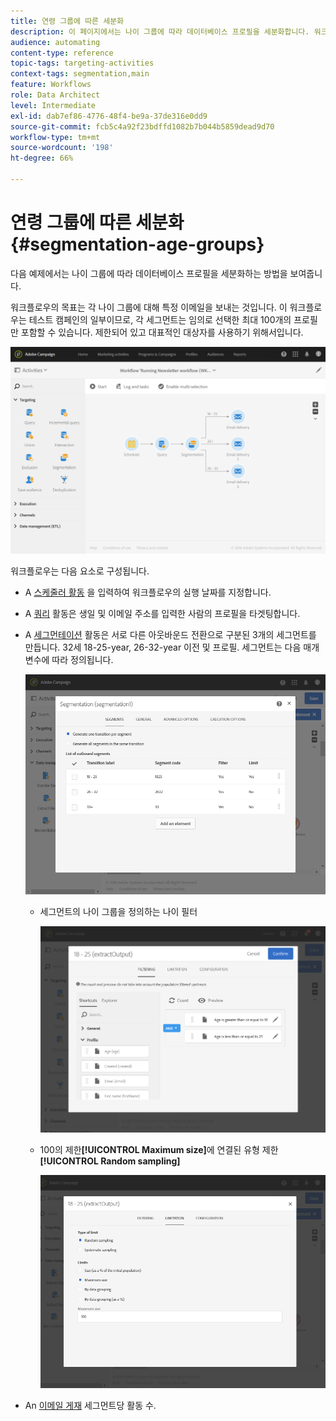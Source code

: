 ```yaml
---
title: 연령 그룹에 따른 세분화
description: 이 페이지에서는 나이 그룹에 따라 데이터베이스 프로필을 세분화합니다. 워크플로우의 목표는 각 나이 그룹에 대해 특정 이메일을 보내는 것입니다.
audience: automating
content-type: reference
topic-tags: targeting-activities
context-tags: segmentation,main
feature: Workflows
role: Data Architect
level: Intermediate
exl-id: dab7ef86-4776-48f4-be9a-37de316e0dd9
source-git-commit: fcb5c4a92f23bdffd1082b7b044b5859dead9d70
workflow-type: tm+mt
source-wordcount: '198'
ht-degree: 66%

---
```


# 연령 그룹에 따른 세분화 {#segmentation-age-groups}

다음 예제에서는 나이 그룹에 따라 데이터베이스 프로필을 세분화하는 방법을 보여줍니다.

워크플로우의 목표는 각 나이 그룹에 대해 특정 이메일을 보내는 것입니다. 이 워크플로우는 테스트 캠페인의 일부이므로, 각 세그먼트는 임의로 선택한 최대 100개의 프로필만 포함할 수 있습니다. 제한되어 있고 대표적인 대상자를 사용하기 위해서입니다. 

![](assets/wkf_segment_example_4.png)

워크플로우는 다음 요소로 구성됩니다.

* A [스케줄러 활동](../../automating/using/segmentation.md) 을 입력하여 워크플로우의 실행 날짜를 지정합니다.
* A [쿼리](../../automating/using/query.md) 활동은 생일 및 이메일 주소를 입력한 사람의 프로필을 타겟팅합니다.
* A [세그먼테이션](../../automating/using/segmentation.md) 활동은 서로 다른 아웃바운드 전환으로 구분된 3개의 세그먼트를 만듭니다. 32세 18-25-year, 26-32-year 이전 및 프로필. 세그먼트는 다음 매개 변수에 따라 정의됩니다.

   ![](assets/wkf_segment_example_3.png)

   * 세그먼트의 나이 그룹을 정의하는 나이 필터

      ![](assets/wkf_segment_new_segment.png)

   * 100의 제한&#x200B;**[!UICONTROL Maximum size]**&#x200B;에 연결된 유형 제한&#x200B;**[!UICONTROL Random sampling]**

      ![](assets/wkf_segment_example_1.png)

* An [이메일 게재](../../automating/using/email-delivery.md) 세그먼트당 활동 수.
